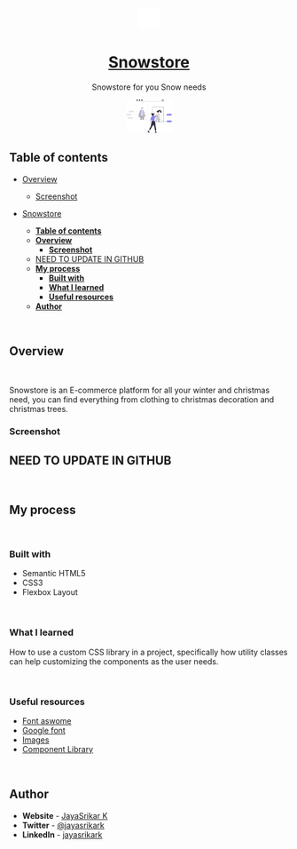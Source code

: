 <div align="center">
  <img src="/assets/logo-white.svg" height="40" width="40" alt="Snowstore logo"/>
  
# [Snowstore](https://snowstore.netlify.app/)

Snowstore for you Snow needs

</div>

<div style="diplay:flex;" align="center">
<img height="60" src="/assets/undraw_web_shopping_re_owap.svg"/>
</div>

## **Table of contents**

- [Overview](#overview)

  - [Screenshot](#screenshot)

- [Snowstore](#snowstore)
  - [**Table of contents**](#table-of-contents)
  - [**Overview**](#overview)
    - [**Screenshot**](#screenshot)
  - [NEED TO UPDATE IN GITHUB](#need-to-update-in-github)
  - [**My process**](#my-process)
    - [**Built with**](#built-with)
    - [**What I learned**](#what-i-learned)
    - [**Useful resources**](#useful-resources)
  - [**Author**](#author)

<br />

## **Overview**

<br />

Snowstore is an E-commerce platform for all your winter and christmas need, you can find everything from clothing to christmas decoration and christmas trees.

### **Screenshot**

## NEED TO UPDATE IN GITHUB

<br />

## **My process**

<br />

### **Built with**

- Semantic HTML5
- CSS3
- Flexbox Layout

<br />

### **What I learned**

How to use a custom CSS library in a project, specifically how utility classes can help customizing the components as the user needs.

<br />

### **Useful resources**

- [Font aswome](https://fontawesome.com/)
- [Google font](https://fonts.google.com/)
- [Images](https://unsplash.com/)
- [Component Library](https://snowflakeui.netlify.com/)

<br />

## **Author**

- **Website** - [JayaSrikar K](https://jayasrikark.netlify.app/)
- **Twitter** - [@jayasrikark](https://twitter.com/jayasrikark)
- **LinkedIn** - [jayasrikark](https://www.linkedin.com/in/jayasrikark/)
